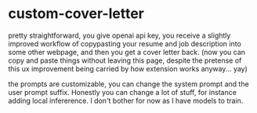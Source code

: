 # custom-cover-letter

pretty straightforward, you give openai api key, you receive a slightly improved workflow of copypasting your resume and job description into some other webpage, and then you get a cover letter back. (now you can copy and paste things without leaving this page, despite the pretense of this ux improvement being carried by how extension works anyway... yay)

the prompts are customizable, you can change the system prompt and the user prompt suffix. Honestly you can change a lot of stuff, for instance adding local infererence. I don't bother for now as I have models to train.
